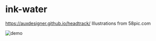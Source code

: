 # ink-water
https://auxdesigner.github.io/headtrack/
Illustrations from 58pic.com

![demo](https://raw.githubusercontent.com/auxdesigner/ink-water/master/demo.gif)
